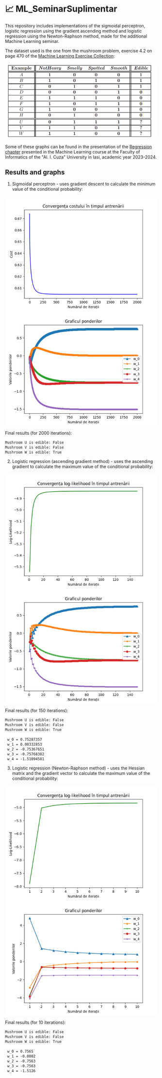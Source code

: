 # 📈 ML_SeminarSuplimentar

This repository includes implementations of the sigmoidal perceptron, logistic regression using the gradient ascending method and logistic regression using the Newton-Raphson method, made for the additional Machine Learning seminar.
 
The dataset used is the one from the mushroom problem, exercise 4.2 on page 470 of the [Machine Learning Exercise Collection](https://profs.info.uaic.ro/~ciortuz/ML.ex-book/editia-2023f/ex-book.20sept2023.pdf):

<img align="center" src="https://github.com/alinaduca/ML_SeminarSuplimentar/blob/main/dataset.png">

Some of these graphs can be found in the presentation of the [Regression chapter](https://profs.info.uaic.ro/~ciortuz/ML.ex-book/SLIDES/ML.ex-book.SLIDES.Regression.pdf) presented in the Machine Learning course at the Faculty of Informatics of the "Al. I. Cuza" University in Iasi, academic year 2023-2024.


## Results and graphs

1. Sigmoidal perceptron - uses gradient descent to calculate the minimum value of the conditional probability:

<img align="center" src="https://github.com/alinaduca/ML_SeminarSuplimentar/blob/main/sigmoidal-perceptron/regression.png">

<img align="center" src="https://github.com/alinaduca/ML_SeminarSuplimentar/blob/main/sigmoidal-perceptron/ponderi.png">

Final results (for 2000 iterations):

```
Mushroom U is edible: False
Mushroom V is edible: False
Mushroom W is edible: True
```

2. Logistic regression (ascending gradient method) - uses the ascending gradient to calculate the maximum value of the conditional probability:

<img align="center" src="https://github.com/alinaduca/ML_SeminarSuplimentar/blob/main/logistic-regression-gradient/log_likelihood.png">

<img align="center" src="https://github.com/alinaduca/ML_SeminarSuplimentar/blob/main/logistic-regression-gradient/ponderi.png">

Final results (for 150 iterations):

```
Mushroom U is edible: False
Mushroom V is edible: False
Mushroom W is edible: True

 w_0 = 0.75287357
 w_1 = 0.00332853
 w_2 = -0.75367651
 w_3 = -0.75768382
 w_4 = -1.51094581
```

3. Logistic regression (Newton-Raphson method) - uses the Hessian matrix and the gradient vector to calculate the maximum value of the conditional probability:

<img align="center" src="https://github.com/alinaduca/ML_SeminarSuplimentar/blob/main/logistic-regresssion-newton-raphson/log_likelihood.png">

<img align="center" src="https://github.com/alinaduca/ML_SeminarSuplimentar/blob/main/logistic-regresssion-newton-raphson/ponderi.png">

Final results (for 10 iterations):

```
Mushroom U is edible: False
Mushroom V is edible: False
Mushroom W is edible: True

 w_0 = 0.7565
 w_1 = -0.0002
 w_2 = -0.7563
 w_3 = -0.7563
 w_4 = -1.5126
```
